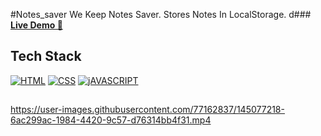 #Notes_saver
We Keep Notes Saver. Stores Notes In LocalStorage.
d### <a href="https://user-images.githubusercontent.com/77162837/145077218-6ac299ac-1984-4420-9c57-d76314bb4f31.mp4" target="_blank">**Live Demo 🚀**</a>

## Tech Stack

[![HTML](https://img.shields.io/badge/HTML5-E34F26?style=for-the-badge&logo=html5&logoColor=white)](https://www.w3schools.com/html/)
[![CSS](https://img.shields.io/badge/CSS3-1572B6?style=for-the-badge&logo=css3&logoColor=white)](https://www.w3schools.com/css/)
[![jAVASCRIPT](https://img.shields.io/badge/JavaScript-323330?style=for-the-badge&logo=javascript&logoColor=F7DF1E)](https://developer.mozilla.org/en-US/docs/Web/JavaScript)

##

https://user-images.githubusercontent.com/77162837/145077218-6ac299ac-1984-4420-9c57-d76314bb4f31.mp4
